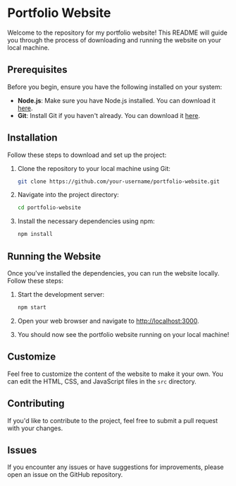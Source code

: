 # Portfolio Website

Welcome to the repository for my portfolio website! This README will guide you through the process of downloading and running the website on your local machine.

## Prerequisites

Before you begin, ensure you have the following installed on your system:
- **Node.js**: Make sure you have Node.js installed. You can download it [here](https://nodejs.org/).
- **Git**: Install Git if you haven't already. You can download it [here](https://git-scm.com/).

## Installation

Follow these steps to download and set up the project:

1. Clone the repository to your local machine using Git:

    ```bash
    git clone https://github.com/your-username/portfolio-website.git
    ```

2. Navigate into the project directory:

    ```bash
    cd portfolio-website
    ```

3. Install the necessary dependencies using npm:

    ```bash
    npm install
    ```

## Running the Website

Once you've installed the dependencies, you can run the website locally. Follow these steps:

1. Start the development server:

    ```bash
    npm start
    ```

2. Open your web browser and navigate to [http://localhost:3000](http://localhost:3000).

3. You should now see the portfolio website running on your local machine!

## Customize

Feel free to customize the content of the website to make it your own. You can edit the HTML, CSS, and JavaScript files in the `src` directory.

## Contributing

If you'd like to contribute to the project, feel free to submit a pull request with your changes.

## Issues

If you encounter any issues or have suggestions for improvements, please open an issue on the GitHub repository.
